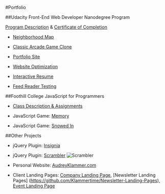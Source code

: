 #Portfolio

##Udacity Front-End Web Developer Nanodegree Program

[Program Description](https://www.udacity.com/course/front-end-web-developer-nanodegree--nd001) & [Certificate of Completion](https://github.com/Klammertime/Portfolio-START-HERE-/blob/master/certificate.pdf)

* [Neighborhood Map](https://github.com/Klammertime/P5-Neighborhood-Map)

* [Classic Arcade Game Clone](https://github.com/Klammertime/P3-Classic-Arcade-Game-Clone)

* [Portfolio Site](https://github.com/Klammertime/P1-Portfolio-Site)

* [Website Optimization](https://github.com/Klammertime/P4-Website-Optimization)

* [Interactive Resume](https://github.com/Klammertime/P2-Interactive-Resume)

* [Feed Reader Testing](https://github.com/Klammertime/P6-Feed-Reader-Testing)


##Foothill College JavaScript for Programmers

* [Class Description & Assignments](https://github.com/Klammertime/CS-22A-JavaScript-for-Programmers)

* JavaScript Game: [Memory](https://github.com/Klammertime/Memory)

* JavaScript Game: [Snowed In](https://github.com/Klammertime/Snowed-In)


##Other Projects

* jQuery Plugin: [Insignia](https://github.com/Klammertime/Insignia)

* jQuery Plugin: [Scrambler](https://github.com/Klammertime/Scrambler)
![Scrambler](https://github.com/Klammertime/P3-Classic-Arcade-Game-Clone/blob/multiplayer/images/char-princess-girl.png "scrambler")

* Personal Website: [AudreyKlammer.com](https://github.com/Klammertime/AudreyKlammer.com)

* Client Landing Pages: [Company Landing Page](https://github.com/Klammertime/Company-Landing-Page), [Newsletter Landing Pages] (https://github.com/Klammertime/Newsletter-Landing-Pages), [Event Landing Page](https://github.com/Klammertime/Event-Landing-Page)
